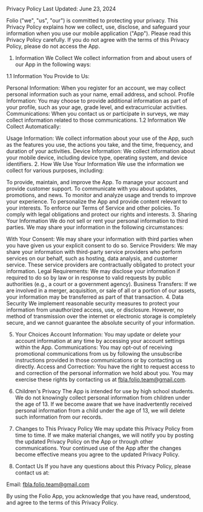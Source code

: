 Privacy Policy
Last Updated: June 23, 2024

Folio ("we", "us", "our") is committed to protecting your privacy. This Privacy Policy explains how we collect, use, disclose, and safeguard your information when you use our mobile application ("App"). Please read this Privacy Policy carefully. If you do not agree with the terms of this Privacy Policy, please do not access the App.

1. Information We Collect
We collect information from and about users of our App in the following ways:

1.1 Information You Provide to Us:

Personal Information: When you register for an account, we may collect personal information such as your name, email address, and school.
Profile Information: You may choose to provide additional information as part of your profile, such as your age, grade level, and extracurricular activities.
Communications: When you contact us or participate in surveys, we may collect information related to those communications.
1.2 Information We Collect Automatically:

Usage Information: We collect information about your use of the App, such as the features you use, the actions you take, and the time, frequency, and duration of your activities.
Device Information: We collect information about your mobile device, including device type, operating system, and device identifiers.
2. How We Use Your Information
We use the information we collect for various purposes, including:

To provide, maintain, and improve the App.
To manage your account and provide customer support.
To communicate with you about updates, promotions, and news.
To monitor and analyze usage and trends to improve your experience.
To personalize the App and provide content relevant to your interests.
To enforce our Terms of Service and other policies.
To comply with legal obligations and protect our rights and interests.
3. Sharing Your Information
We do not sell or rent your personal information to third parties. We may share your information in the following circumstances:

With Your Consent: We may share your information with third parties when you have given us your explicit consent to do so.
Service Providers: We may share your information with third-party service providers who perform services on our behalf, such as hosting, data analysis, and customer service. These service providers are contractually obligated to protect your information.
Legal Requirements: We may disclose your information if required to do so by law or in response to valid requests by public authorities (e.g., a court or a government agency).
Business Transfers: If we are involved in a merger, acquisition, or sale of all or a portion of our assets, your information may be transferred as part of that transaction.
4. Data Security
We implement reasonable security measures to protect your information from unauthorized access, use, or disclosure. However, no method of transmission over the internet or electronic storage is completely secure, and we cannot guarantee the absolute security of your information.

5. Your Choices
Account Information: You may update or delete your account information at any time by accessing your account settings within the App.
Communications: You may opt-out of receiving promotional communications from us by following the unsubscribe instructions provided in those communications or by contacting us directly.
Access and Correction: You have the right to request access to and correction of the personal information we hold about you. You may exercise these rights by contacting us at fbla.folio.team@gmail.com.
6. Children's Privacy
The App is intended for use by high school students. We do not knowingly collect personal information from children under the age of 13. If we become aware that we have inadvertently received personal information from a child under the age of 13, we will delete such information from our records.

7. Changes to This Privacy Policy
We may update this Privacy Policy from time to time. If we make material changes, we will notify you by posting the updated Privacy Policy on the App or through other communications. Your continued use of the App after the changes become effective means you agree to the updated Privacy Policy.

8. Contact Us
If you have any questions about this Privacy Policy, please contact us at:

Email: fbla.folio.team@gmail.com

By using the Folio App, you acknowledge that you have read, understood, and agree to the terms of this Privacy Policy.
